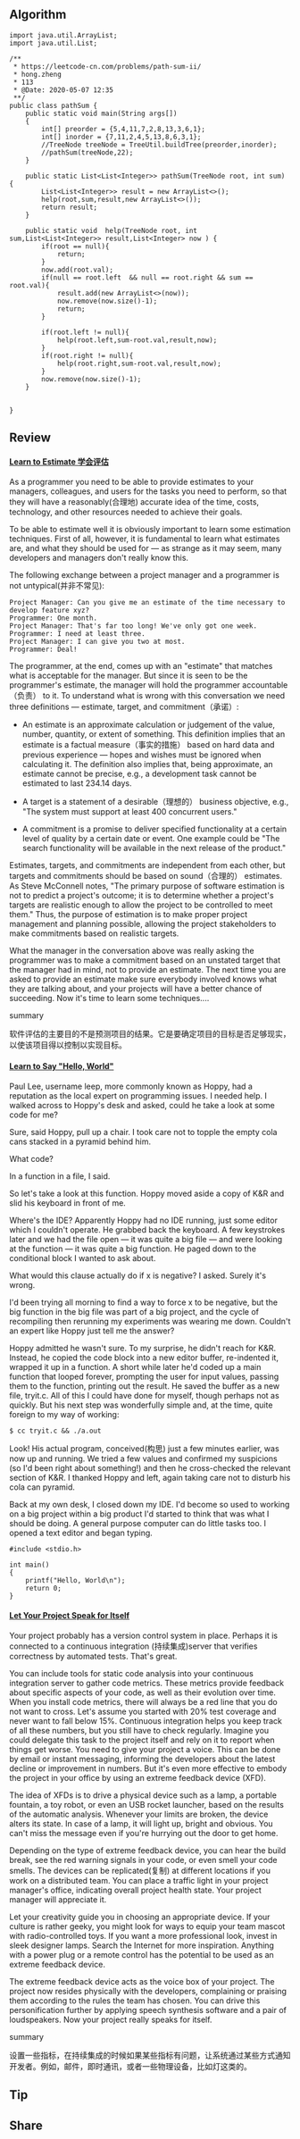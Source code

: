 ## Algorithm
```
import java.util.ArrayList;
import java.util.List;

/**
 * https://leetcode-cn.com/problems/path-sum-ii/
 * hong.zheng
 * 113
 * @Date: 2020-05-07 12:35
 **/
public class pathSum {
    public static void main(String args[])
    {
        int[] preorder = {5,4,11,7,2,8,13,3,6,1};
        int[] inorder = {7,11,2,4,5,13,8,6,3,1};
        //TreeNode treeNode = TreeUtil.buildTree(preorder,inorder);
        //pathSum(treeNode,22);
    }

    public static List<List<Integer>> pathSum(TreeNode root, int sum) {
        List<List<Integer>> result = new ArrayList<>();
        help(root,sum,result,new ArrayList<>());
        return result;
    }

    public static void  help(TreeNode root, int sum,List<List<Integer>> result,List<Integer> now ) {
        if(root == null){
            return;
        }
        now.add(root.val);
        if(null == root.left  && null == root.right && sum == root.val){
            result.add(new ArrayList<>(now));
            now.remove(now.size()-1);
            return;
        }

        if(root.left != null){
            help(root.left,sum-root.val,result,now);
        }
        if(root.right != null){
            help(root.right,sum-root.val,result,now);
        }
        now.remove(now.size()-1);
    }


}

```
## Review
#### [Learn to Estimate 学会评估](https://97-things-every-x-should-know.gitbooks.io/97-things-every-programmer-should-know/content/en/thing_50/)
As a programmer you need to be able to provide estimates to your managers, colleagues, and users for the tasks you need to perform, so that they will have a reasonably(合理地) accurate idea of the time, costs, technology, and other resources needed to achieve their goals.

To be able to estimate well it is obviously important to learn some estimation techniques. First of all, however, it is fundamental to learn what estimates are, and what they should be used for — as strange as it may seem, many developers and managers don't really know this.

The following exchange between a project manager and a programmer is not untypical(并非不常见):

```
Project Manager: Can you give me an estimate of the time necessary to develop feature xyz?
Programmer: One month.
Project Manager: That's far too long! We've only got one week.
Programmer: I need at least three.
Project Manager: I can give you two at most.
Programmer: Deal!
```
The programmer, at the end, comes up with an "estimate" that matches what is acceptable for the manager. But since it is seen to be the programmer's estimate, the manager will hold the programmer accountable（负责） to it. To understand what is wrong with this conversation we need three definitions — estimate, target, and commitment（承诺）:

- An estimate is an approximate calculation or judgement of the value, number, quantity, or extent of something. This definition implies that an estimate is a factual measure（事实的措施） based on hard data and previous experience — hopes and wishes must be ignored when calculating it. The definition also implies that, being approximate, an estimate cannot be precise, e.g., a development task cannot be estimated to last 234.14 days.

- A target is a statement of a desirable（理想的） business objective, e.g., "The system must support at least 400 concurrent users."
- A commitment is a promise to deliver specified functionality at a certain level of quality by a certain date or event. One example could be "The search functionality will be available in the next release of the product."

Estimates, targets, and commitments are independent from each other, but targets and commitments should be based on sound（合理的） estimates. As Steve McConnell notes, "The primary purpose of software estimation is not to predict a project's outcome; it is to determine whether a project's targets are realistic enough to allow the project to be controlled to meet them." Thus, the purpose of estimation is to make proper project management and planning possible, allowing the project stakeholders to make commitments based on realistic targets.

What the manager in the conversation above was really asking the programmer was to make a commitment based on an unstated target that the manager had in mind, not to provide an estimate. The next time you are asked to provide an estimate make sure everybody involved knows what they are talking about, and your projects will have a better chance of succeeding. Now it's time to learn some techniques....

summary

软件评估的主要目的不是预测项目的结果。它是要确定项目的目标是否足够现实，以使该项目得以控制以实现目标。

#### [Learn to Say "Hello, World"](https://97-things-every-x-should-know.gitbooks.io/97-things-every-programmer-should-know/content/en/thing_51/)
Paul Lee, username leep, more commonly known as Hoppy, had a reputation as the local expert on programming issues. I needed help. I walked across to Hoppy's desk and asked, could he take a look at some code for me?

Sure, said Hoppy, pull up a chair. I took care not to topple the empty cola cans stacked in a pyramid behind him.

What code?

In a function in a file, I said.

So let's take a look at this function. Hoppy moved aside a copy of K&R and slid his keyboard in front of me.

Where's the IDE? Apparently Hoppy had no IDE running, just some editor which I couldn't operate. He grabbed back the keyboard. A few keystrokes later and we had the file open — it was quite a big file — and were looking at the function — it was quite a big function. He paged down to the conditional block I wanted to ask about.

What would this clause actually do if x is negative? I asked. Surely it's wrong.

I'd been trying all morning to find a way to force x to be negative, but the big function in the big file was part of a big project, and the cycle of recompiling then rerunning my experiments was wearing me down. Couldn't an expert like Hoppy just tell me the answer?

Hoppy admitted he wasn't sure. To my surprise, he didn't reach for K&R. Instead, he copied the code block into a new editor buffer, re-indented it, wrapped it up in a function. A short while later he'd coded up a main function that looped forever, prompting the user for input values, passing them to the function, printing out the result. He saved the buffer as a new file, tryit.c. All of this I could have done for myself, though perhaps not as quickly. But his next step was wonderfully simple and, at the time, quite foreign to my way of working:
```
$ cc tryit.c && ./a.out

```
Look! His actual program, conceived(构思) just a few minutes earlier, was now up and running. We tried a few values and confirmed my suspicions (so I'd been right about something!) and then he cross-checked the relevant section of K&R. I thanked Hoppy and left, again taking care not to disturb his cola can pyramid.

Back at my own desk, I closed down my IDE. I'd become so used to working on a big project within a big product I'd started to think that was what I should be doing. A general purpose computer can do little tasks too. I opened a text editor and began typing.
```
#include <stdio.h>

int main()
{
    printf("Hello, World\n");
    return 0;
}
```
#### [Let Your Project Speak for Itself](https://97-things-every-x-should-know.gitbooks.io/97-things-every-programmer-should-know/content/en/thing_52/)
Your project probably has a version control system in place. Perhaps it is connected to a continuous integration (持续集成)server that verifies correctness by automated tests. That's great.

You can include tools for static code analysis into your continuous integration server to gather code metrics. These metrics provide feedback about specific aspects of your code, as well as their evolution over time. When you install code metrics, there will always be a red line that you do not want to cross. Let's assume you started with 20% test coverage and never want to fall below 15%. Continuous integration helps you keep track of all these numbers, but you still have to check regularly. Imagine you could delegate this task to the project itself and rely on it to report when things get worse.
You need to give your project a voice. This can be done by email or instant messaging, informing the developers about the latest decline or improvement in numbers. But it's even more effective to embody the project in your office by using an extreme feedback device (XFD).

The idea of XFDs is to drive a physical device such as a lamp, a portable fountain, a toy robot, or even an USB rocket launcher, based on the results of the automatic analysis. Whenever your limits are broken, the device alters its state. In case of a lamp, it will light up, bright and obvious. You can't miss the message even if you're hurrying out the door to get home.

Depending on the type of extreme feedback device, you can hear the build break, see the red warning signals in your code, or even smell your code smells. The devices can be replicated(复制) at different locations if you work on a distributed team. You can place a traffic light in your project manager's office, indicating overall project health state. Your project manager will appreciate it.

Let your creativity guide you in choosing an appropriate device. If your culture is rather geeky, you might look for ways to equip your team mascot with radio-controlled toys. If you want a more professional look, invest in sleek designer lamps. Search the Internet for more inspiration. Anything with a power plug or a remote control has the potential to be used as an extreme feedback device.

The extreme feedback device acts as the voice box of your project. The project now resides physically with the developers, complaining or praising them according to the rules the team has chosen. You can drive this personification further by applying speech synthesis software and a pair of loudspeakers. Now your project really speaks for itself.

summary 

设置一些指标，在持续集成的时候如果某些指标有问题，让系统通过某些方式通知开发者。例如，邮件，即时通讯，或者一些物理设备，比如灯这类的。
## Tip
## Share
